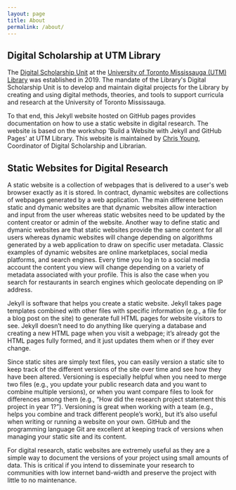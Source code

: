 ```yaml
---
layout: page
title: About
permalink: /about/
---
```


## Digital Scholarship at UTM Library

The [Digital Scholarship Unit](https://utm.library.utoronto.ca/digital-scholarship/about) at the [University of Toronto Mississauga (UTM) Library](https://library.utm.utoronto.ca/) was established in 2019. The mandate of the Library's Digital Scholarship Unit is to develop and maintain digital projects for the Library by creating and using digital methods, theories, and tools to support curricula and research at the University of Toronto Mississauga.

To that end, this Jekyll website hosted on GitHub pages provides documentation on how to use a static website in digital research. The website is based on the workshop 'Build a Website with Jekyll and GitHub Pages' at UTM Library. This website is maintained by [Chris Young](http://sites.utm.utoronto.ca/chrisyoung/), Coordinator of Digital Scholarship and Librarian.

## Static Websites for Digital Research

A static website is a collection of webpages that is delivered to a user's web browser exactly as it is stored. In contract, dynamic websites are collections of webpages generated by a web application. The main differene between static and dymanic websites are that dynamic websites allow interaction and input from the user whereas static websites need to be updated by the content creator or admin of the website. Another way to define static and dymanic websites are that static websites provide the same content for all users whereas dynamic websites will change depending on algorithms generated by a web application to draw on specific user metadata. Classic examples of dynamic websites are online marketplaces, social media platforms, and search engines. Every time you log in to a social media account the content you view will change depending on a variety of metadata associated with your profile. This is also the case when you search for restaurants in search engines which geolocate depending on IP address. 

Jekyll is software that helps you create a static website. Jekyll takes page templates combined with other files with specific information (e.g., a file for a blog post on the site) to generate full HTML pages for website visitors to see. Jekyll doesn’t need to do anything like querying a database and creating a new HTML page when you visit a webpage; it’s already got the HTML pages fully formed, and it just updates them when or if they ever change.

Since static sites are simply text files, you can easily version a static site to keep track of the different versions of the site over time and see how they have been altered. Versioning is especially helpful when you need to merge two files (e.g., you update your public research data and you want to combine multiple versions), or when you want compare files to look for differences among them (e.g., “How did the research project statement this project in year 1?”). Versioning is great when working with a team (e.g., helps you combine and track different people’s work), but it’s also useful when writing or running a website on your own. GitHub and the programming language Git are excellent at keeping track of versions when managing your static site and its content.

For digital research, static websites are extremely useful as they are a simple way to document the versions of your project using small amounts of data. This is critical if you intend to disseminate your research to communities with low internet band-width and preserve the project with little to no maintenance.
